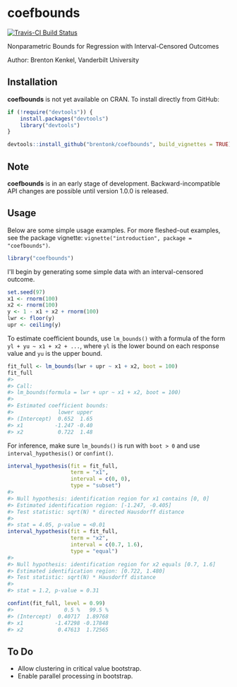
<!-- README.md is generated from README.Rmd. Please edit that file -->
coefbounds
==========

[![Travis-CI Build Status](https://travis-ci.org/brentonk/coefbounds.svg?branch=master)](https://travis-ci.org/brentonk/coefbounds)

Nonparametric Bounds for Regression with Interval-Censored Outcomes

Author: Brenton Kenkel, Vanderbilt University

Installation
------------

**coefbounds** is not yet available on CRAN. To install directly from GitHub:

``` r
if (!require("devtools")) {
    install.packages("devtools")
    library("devtools")
}

devtools::install_github("brentonk/coefbounds", build_vignettes = TRUE)
```

Note
----

**coefbounds** is in an early stage of development. Backward-incompatible API changes are possible until version 1.0.0 is released.

Usage
-----

Below are some simple usage examples. For more fleshed-out examples, see the package vignette: `vignette("introduction", package = "coefbounds")`.

``` r
library("coefbounds")
```

I'll begin by generating some simple data with an interval-censored outcome.

``` r
set.seed(97)
x1 <- rnorm(100)
x2 <- rnorm(100)
y <- 1 - x1 + x2 + rnorm(100)
lwr <- floor(y)
upr <- ceiling(y)
```

To estimate coefficient bounds, use `lm_bounds()` with a formula of the form `yl + yu ~ x1 + x2 + ...`, where `yl` is the lower bound on each response value and `yu` is the upper bound.

``` r
fit_full <- lm_bounds(lwr + upr ~ x1 + x2, boot = 100)
fit_full
#> 
#> Call:
#> lm_bounds(formula = lwr + upr ~ x1 + x2, boot = 100)
#> 
#> Estimated coefficient bounds:
#>              lower upper
#> (Intercept)  0.652  1.65
#> x1          -1.247 -0.40
#> x2           0.722  1.48
```

For inference, make sure `lm_bounds()` is run with `boot > 0` and use `interval_hypothesis()` or `confint()`.

``` r
interval_hypothesis(fit = fit_full,
                    term = "x1",
                    interval = c(0, 0),
                    type = "subset")
#> 
#> Null hypothesis: identification region for x1 contains [0, 0]
#> Estimated identification region: [-1.247, -0.405]
#> Test statistic: sqrt(N) * directed Hausdorff distance
#> 
#> stat = 4.05, p-value = <0.01
interval_hypothesis(fit = fit_full,
                    term = "x2",
                    interval = c(0.7, 1.6),
                    type = "equal")
#> 
#> Null hypothesis: identification region for x2 equals [0.7, 1.6]
#> Estimated identification region: [0.722, 1.480]
#> Test statistic: sqrt(N) * Hausdorff distance
#> 
#> stat = 1.2, p-value = 0.31
```

``` r
confint(fit_full, level = 0.99)
#>                0.5 %   99.5 %
#> (Intercept)  0.40717  1.89768
#> x1          -1.47298 -0.17848
#> x2           0.47613  1.72565
```

To Do
-----

-   Allow clustering in critical value bootstrap.
-   Enable parallel processing in bootstrap.
